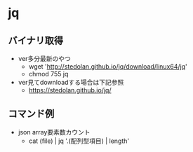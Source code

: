 # jq

## バイナリ取得

* ver多分最新のやつ
  * wget 'http://stedolan.github.io/jq/download/linux64/jq'
  * chmod 755 jq
* ver見てdownloadする場合は下記参照
  * https://stedolan.github.io/jq/

## コマンド例

* json array要素数カウント
  * cat (file) | jq '.(配列型項目) | length'